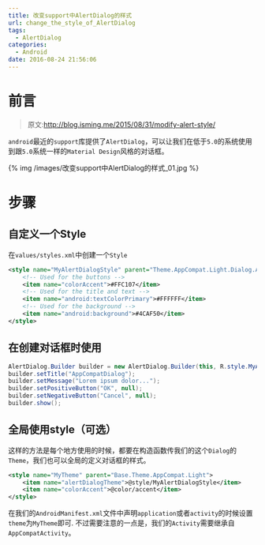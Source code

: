 ```yaml
---
title: 改变support中AlertDialog的样式
url: change_the_style_of_AlertDialog
tags:
  - AlertDialog
categories:
  - Android
date: 2016-08-24 21:56:06
---
```


# 前言
> 原文:http://blog.isming.me/2015/08/31/modify-alert-style/

`android`最近的`support`库提供了`AlertDialog`，可以让我们在低于`5.0`的系统使用到跟`5.0`系统一样的`Material Design`风格的对话框。
<!-- more -->
{% img /images/改变support中AlertDialog的样式_01.jpg %}


# 步骤
## 自定义一个Style
在`values/styles.xml`中创建一个`Style`
```xml
<style name="MyAlertDialogStyle" parent="Theme.AppCompat.Light.Dialog.Alert">
    <!-- Used for the buttons -->
    <item name="colorAccent">#FFC107</item>
    <!-- Used for the title and text -->
    <item name="android:textColorPrimary">#FFFFFF</item>
    <!-- Used for the background -->
    <item name="android:background">#4CAF50</item>
</style>
```

## 在创建对话框时使用
```java
AlertDialog.Builder builder = new AlertDialog.Builder(this, R.style.MyAlertDialogStyle);
builder.setTitle("AppCompatDialog");
builder.setMessage("Lorem ipsum dolor...");
builder.setPositiveButton("OK", null);
builder.setNegativeButton("Cancel", null);
builder.show();
```

## 全局使用style（可选）
这样的方法是每个地方使用的时候，都要在构造函数传我们的这个`Dialog`的`Theme`，我们也可以全局的定义对话框的样式。
```xml
<style name="MyTheme" parent="Base.Theme.AppCompat.Light">
    <item name="alertDialogTheme">@style/MyAlertDialogStyle</item>
    <item name="colorAccent">@color/accent</item>
</style>
```

在我们的`AndroidManifest.xml`文件中声明`application`或者`activity`的时候设置`theme`为`MyTheme`即可.
不过需要注意的一点是，我们的`Activity`需要继承自`AppCompatActivity`。
